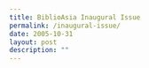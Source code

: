 ```yaml
---
title: BiblioAsia Inaugural Issue
permalink: /inaugural-issue/
date: 2005-10-31
layout: post
description: ""
---
```

